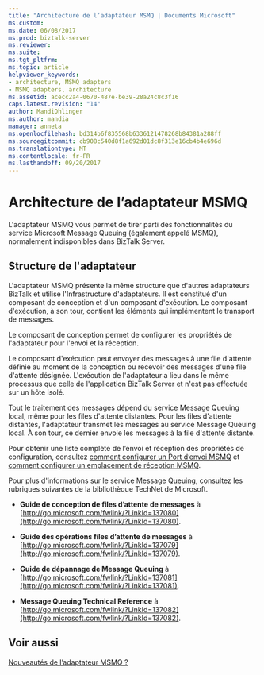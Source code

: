 ```yaml
---
title: "Architecture de l’adaptateur MSMQ | Documents Microsoft"
ms.custom: 
ms.date: 06/08/2017
ms.prod: biztalk-server
ms.reviewer: 
ms.suite: 
ms.tgt_pltfrm: 
ms.topic: article
helpviewer_keywords:
- architecture, MSMQ adapters
- MSMQ adapters, architecture
ms.assetid: acecc2a4-0670-487e-be39-28a24c8c3f16
caps.latest.revision: "14"
author: MandiOhlinger
ms.author: mandia
manager: anneta
ms.openlocfilehash: bd314b6f835568b6336121478268b84381a288ff
ms.sourcegitcommit: cb908c540d8f1a692d01dc8f313e16cb4b4e696d
ms.translationtype: MT
ms.contentlocale: fr-FR
ms.lasthandoff: 09/20/2017
---
```

# <a name="msmq-adapter-architecture"></a>Architecture de l’adaptateur MSMQ
L'adaptateur MSMQ vous permet de tirer parti des fonctionnalités du service Microsoft Message Queuing (également appelé MSMQ), normalement indisponibles dans BizTalk Server.  
  
## <a name="adapter-structure"></a>Structure de l'adaptateur  
 L'adaptateur MSMQ présente la même structure que d'autres adaptateurs BizTalk et utilise l'Infrastructure d'adaptateurs. Il est constitué d'un composant de conception et d'un composant d'exécution. Le composant d'exécution, à son tour, contient les éléments qui implémentent le transport de messages.  
  
 Le composant de conception permet de configurer les propriétés de l'adaptateur pour l'envoi et la réception.  
  
 Le composant d'exécution peut envoyer des messages à une file d'attente définie au moment de la conception ou recevoir des messages d'une file d'attente désignée. L'exécution de l'adaptateur a lieu dans le même processus que celle de l'application BizTalk Server et n'est pas effectuée sur un hôte isolé.  
  
 Tout le traitement des messages dépend du service Message Queuing local, même pour les files d'attente distantes. Pour les files d'attente distantes, l'adaptateur transmet les messages au service Message Queuing local. À son tour, ce dernier envoie les messages à la file d'attente distante.  
  
 Pour obtenir une liste complète de l’envoi et réception des propriétés de configuration, consultez [comment configurer un Port d’envoi MSMQ](../core/how-to-configure-an-msmq-send-port.md) et [comment configurer un emplacement de réception MSMQ](../core/how-to-configure-an-msmq-receive-location.md).  
  
 Pour plus d'informations sur le service Message Queuing, consultez les rubriques suivantes de la bibliothèque TechNet de Microsoft.  
  
-   **Guide de conception de files d’attente de messages** à [http://go.microsoft.com/fwlink/?LinkId=137080](http://go.microsoft.com/fwlink/?LinkId=137080).  
  
-   **Guide des opérations files d’attente de messages** à [http://go.microsoft.com/fwlink/?LinkId=137079](http://go.microsoft.com/fwlink/?LinkId=137079).  
  
-   **Guide de dépannage de Message Queuing** à [http://go.microsoft.com/fwlink/?LinkId=137081](http://go.microsoft.com/fwlink/?LinkId=137081).  
  
-   **Message Queuing Technical Reference** à [http://go.microsoft.com/fwlink/?LinkId=137082](http://go.microsoft.com/fwlink/?LinkId=137082).  
  
## <a name="see-also"></a>Voir aussi  
 [Nouveautés de l’adaptateur MSMQ ?](../core/what-is-the-msmq-adapter.md)